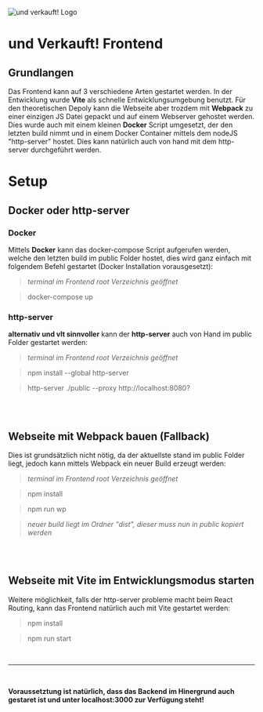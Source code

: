 ![und verkauft! Logo](public/und_verkauft_logo.svg)

# und Verkauft! Frontend

## Grundlangen

Das Frontend kann auf 3 verschiedene Arten gestartet werden. In der Entwicklung wurde **Vite** als schnelle Entwicklungsumgebung benutzt. Für den theoretischen Depoly kann die Webseite aber trozdem mit **Webpack** zu einer einzigen JS Datei gepackt und auf einem Webserver gehostet werden. Dies wurde auch mit einem kleinen **Docker** Script umgesetzt, der den letzten build nimmt und in einem Docker Container mittels dem nodeJS "http-server" hostet. Dies kann natürlich auch von hand mit dem http-server durchgeführt werden.

# Setup

## Docker oder **http-server**

### Docker

Mittels **Docker** kann das docker-compose Script aufgerufen werden, welche den letzten build im public Folder hostet, dies wird ganz einfach mit folgendem Befehl gestartet (Docker Installation vorausgesetzt):

> _terminal im Frontend root Verzeichnis geöffnet_

> docker-compose up

### http-server

**alternativ und vlt sinnvoller** kann der **http-server** auch von Hand im public Folder gestartet werden:

> _terminal im Frontend root Verzeichnis geöffnet_

> npm install --global http-server

> http-server ./public --proxy http://localhost:8080?

<br/><br/>

## Webseite mit Webpack bauen (Fallback)

Dies ist grundsätzlich nicht nötig, da der aktuellste stand im public Folder liegt, jedoch kann mittels Webpack ein neuer Build erzeugt werden:

> _terminal im Frontend root Verzeichnis geöffnet_

> npm install

> npm run wp

> _neuer build liegt im Ordner "dist", dieser muss nun in public kopiert werden_

<br/><br/>

## Webseite mit Vite im Entwicklungsmodus starten

Weitere möglichkeit, falls der http-server probleme macht beim React Routing, kann das Frontend natürlich auch mit Vite gestartet werden:

> npm install

> npm run start

<br/><hr><br/>

**Voraussetztung ist natürlich, dass das Backend im Hinergrund auch gestaret ist und unter localhost:3000 zur Verfügung steht!**
